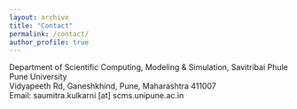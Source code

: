 ```yaml
---
layout: archive
title: "Contact"
permalink: /contact/
author_profile: true
---
```

Department of Scientific Computing, Modeling & Simulation, Savitribai Phule Pune University<br>
Vidyapeeth Rd, Ganeshkhind, Pune, Maharashtra 411007<br>
Email: saumitra.kulkarni [at] scms.unipune.ac.in
